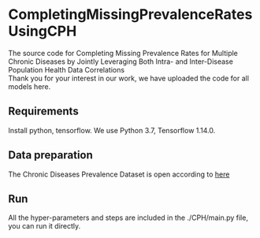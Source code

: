 # CompletingMissingPrevalenceRatesUsingCPH
The source code for Completing Missing Prevalence Rates for Multiple Chronic Diseases by Jointly Leveraging Both Intra- and Inter-Disease Population Health Data Correlations    
Thank you for your interest in our work, we have uploaded the code for all models here.

## Requirements
Install python, tensorflow. We use Python 3.7, Tensorflow 1.14.0.

## Data preparation
The Chronic Diseases Prevalence Dataset is open according to [here](https://digital.nhs.uk/data-and-information/publications/statistical/quality-and-outcomes-framework-achievement-prevalence-and-exceptions-data)

## Run
All the hyper-parameters and steps are included in the ./CPH/main.py file, you can run it directly.
